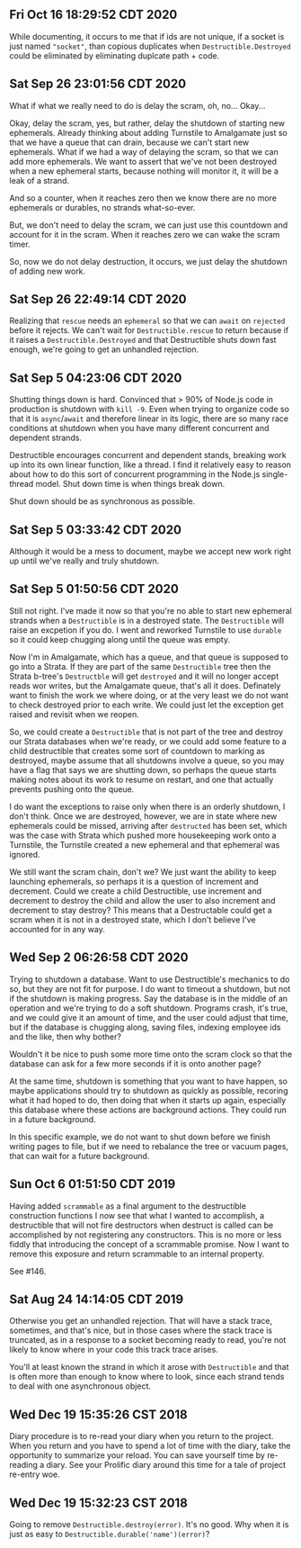 ## Fri Oct 16 18:29:52 CDT 2020

While documenting, it occurs to me that if ids are not unique, if a socket is
just named `"socket"`, than copious duplicates when `Destructible.Destroyed`
could be eliminated by eliminating duplcate path + code.

## Sat Sep 26 23:01:56 CDT 2020

What if what we really need to do is delay the scram, oh, no... Okay...

Okay, delay the scram, yes, but rather, delay the shutdown of starting new
ephemerals. Already thinking about adding Turnstile to Amalgamate just so that
we have a queue that can drain, because we can't start new ephemerals. What if
we had a way of delaying the scram, so that we can add more ephemerals. We want
to assert that we've not been destroyed when a new ephemeral starts, because
nothing will monitor it, it will be a leak of a strand.

And so a counter, when it reaches zero then we know there are no more ephemerals
or durables, no strands what-so-ever.

But, we don't need to delay the scram, we can just use this countdown and
account for it in the scram. When it reaches zero we can wake the scram timer.

So, now we do not delay destruction, it occurs, we just delay the shutdown of
adding new work.

## Sat Sep 26 22:49:14 CDT 2020

Realizing that `rescue` needs an `ephemeral` so that we can `await` on
`rejected` before it rejects. We can't wait for `Destructible.rescue` to return
because if it raises a `Destructible.Destroyed` and that Destructible shuts down
fast enough, we're going to get an unhandled rejection.

## Sat Sep  5 04:23:06 CDT 2020

Shutting things down is hard. Convinced that > 90% of Node.js code in production
is shutdown with `kill -9`. Even when trying to organize code so that it is
`async`/`await` and therefore linear in its logic, there are so many race
conditions at shutdown when you have many different concurrent and dependent
strands.

Destructible encourages concurrent and dependent stands, breaking work up into
its own linear function, like a thread. I find it relatively easy to reason
about how to do this sort of concurrent programming in the Node.js single-thread
model. Shut down time is when things break down.

Shut down should be as synchronous as possible.

## Sat Sep  5 03:33:42 CDT 2020

Although it would be a mess to document, maybe we accept new work right up until
we've really and truly shutdown.

## Sat Sep  5 01:50:56 CDT 2020

Still not right. I've made it now so that you're no able to start new
ephemeral strands when a `Destructible` is in a destroyed state. The
`Destructible` will raise an excpetion if you do. I went and reworked Turnstile
to use `durable` so it could keep chugging along until the queue was empty.

Now I'm in Amalgamate, which has a queue, and that queue is supposed to go into
a Strata. If they are part of the same `Destructible` tree then the Strata
b-tree's `Destructble` will get `destroyed` and it will no longer accept reads
wor writes, but the Amalgamate queue, that's all it does. Definately want to
finish the work we where doing, or at the very least we do not want to check
destroyed prior to each write. We could just let the exception get raised and
revisit when we reopen.

So, we could create a `Destructible` that is not part of the tree and destroy
our Strata databases when we're ready, or we could add some feature to a child
destructible that creates some sort of countdown to marking as destroyed, maybe
assume that all shutdowns involve a queue, so you may have a flag that says we
are shutting down, so perhaps the queue starts making notes about its work to
resume on restart, and one that actually prevents pushing onto the queue.

I do want the exceptions to raise only when there is an orderly shutdown, I
don't think. Once we are destroyed, however, we are in state where new
ephemerals could be missed, arriving after `destructed` has been set, which was
the case with Strata which pushed more housekeeping work onto a Turnstile, the
Turnstile created a new ephemeral and that ephemeral was ignored.

We still want the scram chain, don't we? We just want the ability to keep
launching ephemerals, so perhaps it is a question of increment and decrement.
Could we create a child Destructible, use increment and decrement to destroy the
child and allow the user to also increment and decrement to stay destroy? This
means that a Destructable could get a scram when it is not in a destroyed state,
which I don't believe I've accounted for in any way.

## Wed Sep  2 06:26:58 CDT 2020

Trying to shutdown a database. Want to use Destructible's mechanics to do so,
but they are not fit for purpose. I do want to timeout a shutdown, but not if
the shutdown is making progress. Say the database is in the middle of an
operation and we're trying to do a soft shutdown. Programs crash, it's true, and
we could give it an amount of time, and the user could adjust that time, but if
the database is chugging along, saving files, indexing employee ids and the
like, then why bother?

Wouldn't it be nice to push some more time onto the scram clock so that the
database can ask for a few more seconds if it is onto another page?

At the same time, shutdown is something that you want to have happen, so maybe
applications should try to shutdown as quickly as possible, recoring what it had
hoped to do, then doing that when it starts up again, especially this database
where these actions are background actions. They could run in a future
background.

In this specific example, we do not want to shut down before we finish writing
pages to file, but if we need to rebalance the tree or vacuum pages, that can
wait for a future background.

## Sun Oct  6 01:51:50 CDT 2019

Having added `scrammable` as a final argument to the destructible construction
functions I now see that what I wanted to accomplish, a destructible that will
not fire destructors when destruct is called can be accomplished by not
registering any constructors. This is no more or less fiddly that introducing
the concept of a scrammable promise. Now I want to remove this exposure and
return scrammable to an internal property.

See #146.

## Sat Aug 24 14:14:05 CDT 2019

Otherwise you get an unhandled rejection. That will have a stack trace,
sometimes, and that's nice, but in those cases where the stack trace is
truncated, as in a response to a socket becoming ready to read, you're not
likely to know where in your code this track trace arises.

You'll at least known the strand in which it arose with `Destructible` and that
is often more than enough to know where to look, since each strand tends to deal
with one asynchronous object.

## Wed Dec 19 15:35:26 CST 2018

Diary procedure is to re-read your diary when you return to the project. When
you return and you have to spend a lot of time with the diary, take the
opportunity to summarize your reload. You can save yourself time by re-reading a
diary. See your Prolific diary around this time for a tale of project re-entry
woe.

## Wed Dec 19 15:32:23 CST 2018

Going to remove `Destructible.destroy(error)`. It's no good. Why when it is just
as easy to `Destructible.durable('name')(error)`?
